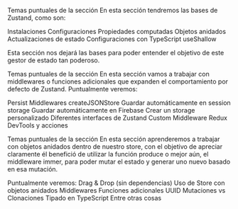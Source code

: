 Temas puntuales de la sección
En esta sección tendremos las bases de Zustand, como son:

Instalaciones
Configuraciones
Propiedades computadas
Objetos anidados
Actualizaciones de estado
Configuraciones con TypeScript
useShallow

Esta sección nos dejará las bases para poder entender el objetivo de este gestor de estado tan poderoso.

Temas puntuales de la sección
En esta sección vamos a trabajar con middlewares o funciones adicionales que expanden el comportamiento por defecto de Zustand. Puntualmente veremos:

Persist Middlewares
createJSONStore
Guardar automáticamente en session storage
Guardar automáticamente en Firebase
Crear un storage personalizado
Diferentes interfaces de Zustand
Custom Middleware
Redux DevTools y acciones

Temas puntuales de la sección
En esta sección aprenderemos a trabajar con objetos anidados dentro de nuestro store, con el objetivo de apreciar claramente él benefició de utilizar la función produce o mejor aún, el middleware immer, para poder mutar el estado y generar uno nuevo basado en esa mutación.

Puntualmente veremos:
Drag & Drop (sin dependencias)
Uso de Store con objetos anidados
Middlewares
Funciones adicionales
UUID
Mutaciones vs Clonaciones
Tipado en TypeScript
Entre otras cosas
